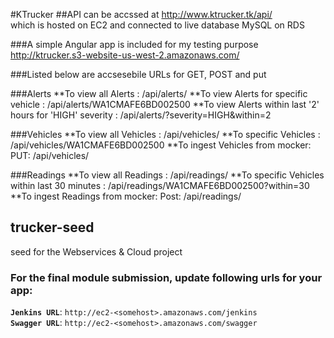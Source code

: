 #KTrucker
##API can be accssed at http://www.ktrucker.tk/api/   
which is hosted on EC2 and connected to live database MySQL on RDS

###A simple Angular app is included for my testing purpose
http://ktrucker.s3-website-us-west-2.amazonaws.com/

###Listed below are accsesebile URLs for GET, POST and put

###Alerts
**To view all Alerts : /api/alerts/
**To view Alerts for specific vehicle : /api/alerts/WA1CMAFE6BD002500
**To view Alerts within last '2' hours for 'HIGH' severity : /api/alerts/?severity=HIGH&within=2

###Vehicles
**To view all Vehicles : /api/vehicles/
**To specific Vehicles : /api/vehicles/WA1CMAFE6BD002500
**To ingest Vehicles from mocker: PUT: /api/vehicles/

###Readings
**To view all Readings : /api/readings/
**To specific Vehicles within last 30 minutes : /api/readings/WA1CMAFE6BD002500?within=30
**To ingest Readings from mocker: Post: /api/readings/


## trucker-seed
seed for the Webservices & Cloud project

### For the final module submission, update following urls for your app:
**`Jenkins URL`**: `http://ec2-<somehost>.amazonaws.com/jenkins`    
**`Swagger URL`**: `http://ec2-<somehost>.amazonaws.com/swagger`